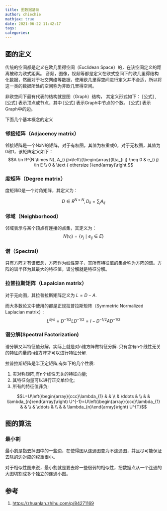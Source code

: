 ```yaml
---
title: 图数据基础
author: chiechie
mathjax: true
date: 2021-06-22 11:42:17
tags:
categories:
---
```




## 图的定义

传统的空间都是定义在欧几里得空间（Euclidean Space）的，在该空间定义的距离被称为欧式距离。
音频，图像，视频等都是定义在欧式空间下的欧几里得结构化数据，然而对于社交网络等数据，使用欧几里得空间进行定义并不合适，所以将这一类的数据所处的空间称为非欧几里得空间。

非欧空间下最有代表的结构就是图（Graph）结构， 其定义形式如下： [公式] , [公式] 表示顶点或节点，其中 [公式] 表示Graph中节点的个数。 [公式] 表示Graph中的边。

下面几个基本概念的定义

### 邻接矩阵（Adjacency matrix）

邻接矩阵是一个NxN的矩阵，对于有权图，其值为权重或0，对于无权图，其值为0和1，该矩阵定义如下：
$$A \in R^{N \times N}, A_{i j}=\left\{\begin{array}{ll}a_{i j} \neq 0 & e_{i j} \in E \\ 0 & \text { othersize }\end{array}\right.$$

### 度矩阵（Degree matrix）

度矩阵D是一个对角矩阵，其定义为：

$$D \in R^{N \times N}, D_{i i}=\sum_{j} A_{i j}$$

### 邻域（Neighborhood）

邻域表示与某个顶点有连接的点集，其定义为：$$N\left(v_{i}\right)=\left\{v_{j} \mid e_{i j} \in E\right\}$$


### 谱（Spectral）

只有方阵才有谱概念，方阵作为线性算子，其所有特征值的集合称为方阵的谱。方阵的谱半径为其最大的特征值，谱分解就是特征分解。

### 拉普拉斯矩阵（Lapalcian matrix）

对于无向图，其拉普拉斯矩阵定义为 $L=D-A$.

而大多数论文中使用的都是正规拉普拉斯矩阵（Symmetric Normalized Laplacian matrix）:
$$L^{s y s}=D^{-1 / 2} L D^{-1 / 2}=I-D^{-1 / 2} A D^{-1 / 2}$$

### 谱分解(Spectral Factorization)

谱分解又叫特征值分解，实际上就是对n维方阵做特征分解. 只有含有n个线性无关的特征向量的n维方阵才可以进行特征分解.

拉普拉斯矩阵是半正定矩阵,有如下的几个性质:

1. 实对称矩阵,有n个线性无关的特征向量;
2. 其特征向量可以进行正交单位化;
3. 所有的特征值非负;

$$L=U\left(\begin{array}{ccc}\lambda_{1} & & \\ & \ddots & \\ & & \lambda_{n}\end{array}\right) U^{-1}=U\left(\begin{array}{ccc}\lambda_{1} & & \\ & \ddots & \\ & & \lambda_{n}\end{array}\right) U^{T}$$



## 图的算法

### 最小割

最小割是指去掉图中的一些边，在使得图从连通图变为不连通图，并且尽可能保证去除的边对应的权重很小。

对于相似性图来说，最小割就是要去除一些很弱的相似性，把数据点从一个连通的大图切割成多个独立的连通小图。


## 参考

1. https://zhuanlan.zhihu.com/p/84271169